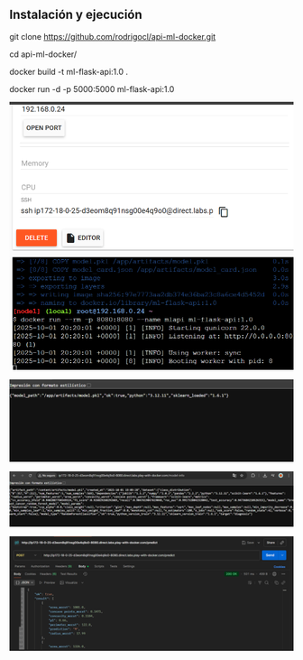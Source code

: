 ## Instalación y ejecución


git clone https://github.com/rodrigocl/api-ml-docker.git 

cd api-ml-docker/

docker build -t ml-flask-api:1.0 . 

docker run -d -p 5000:5000 ml-flask-api:1.0


![Texto alternativo](/imagenes/imagen1.png)

![Texto alternativo](/imagenes/imagen2.png)


![Texto alternativo](/imagenes/imagen3.png)



![Prueba de envío de predicciones mediante POST](/imagenes/imagen4.png)
